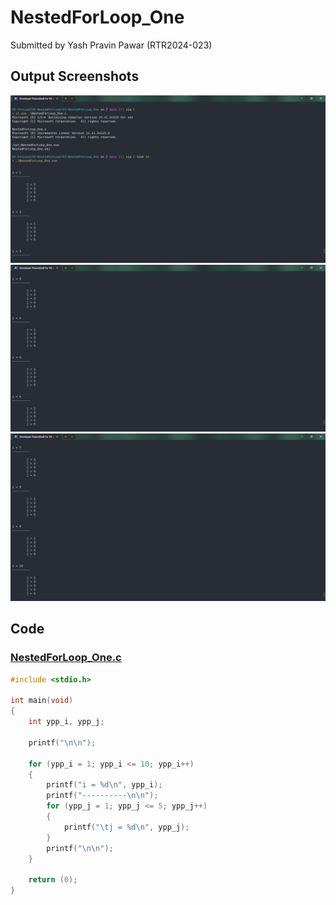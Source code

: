 # NestedForLoop_One

Submitted by Yash Pravin Pawar (RTR2024-023)

## Output Screenshots
![01-output.png](./02-Screenshots/01-output.png)
![02-output.png](./02-Screenshots/02-output.png)
![03-output.png](./02-Screenshots/03-output.png)

## Code
### [NestedForLoop_One.c](./01-Code/NestedForLoop_One.c)
```c
#include <stdio.h>

int main(void)
{
    int ypp_i, ypp_j;

    printf("\n\n");

    for (ypp_i = 1; ypp_i <= 10; ypp_i++)
    {
        printf("i = %d\n", ypp_i);
        printf("----------\n\n");
        for (ypp_j = 1; ypp_j <= 5; ypp_j++)
        {
            printf("\tj = %d\n", ypp_j);
        }
        printf("\n\n");
    }

    return (0);
}

```
